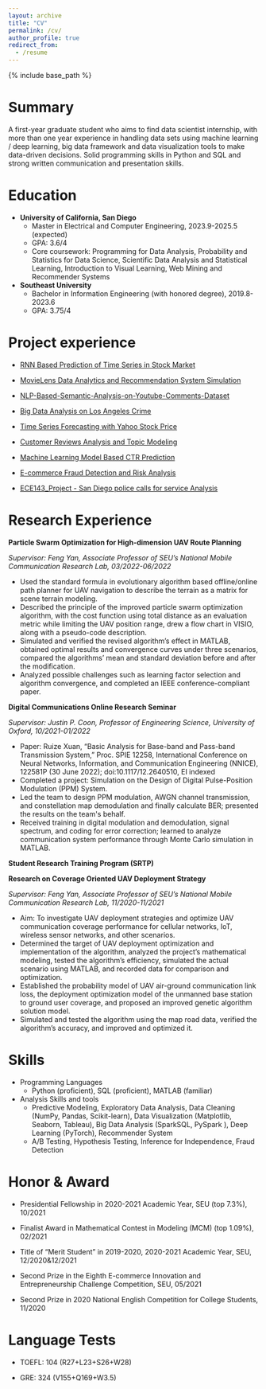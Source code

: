```yaml
---
layout: archive
title: "CV"
permalink: /cv/
author_profile: true
redirect_from:
  - /resume
---
```


{% include base_path %}

Summary
======
A first-year graduate student who aims to find data scientist internship, with more than one year experience in handling
data sets using machine learning / deep learning, big data framework and data visualization tools to make data-driven
decisions. Solid programming skills in Python and SQL and strong written communication and presentation skills.

Education
======
* **University of California, San Diego**                                        
  * Master in Electrical and Computer Engineering, 2023.9-2025.5 (expected)
  * GPA: 3.6/4
  * Core coursework: Programming for Data Analysis, Probability and Statistics for Data Science, Scientific Data Analysis and Statistical Learning, Introduction to Visual Learning, Web Mining and Recommender Systems
* **Southeast University**                                                                
  * Bachelor in Information Engineering (with honored degree), 2019.8-2023.6
  * GPA: 3.75/4

Project experience
======
* [RNN Based Prediction of Time Series in Stock Market](https://github.com/rayxuan2000/RNN-Based-Prediction-of-Time-Series-in-Stock-Market)

* [MovieLens Data Analytics and Recommendation System Simulation](https://github.com/rayxuan2000/MovieLens-Data-Analytics-and-Recommendation-System-Simulation)

* [NLP-Based-Semantic-Analysis-on-Youtube-Comments-Dataset](https://github.com/rayxuan2000/NLP-Based-Semantic-Analysis-on-Youtube-Comments-Dataset)

* [Big Data Analysis on Los Angeles Crime](https://github.com/rayxuan2000/Big-Data-Analysis-on-Los-Angeles-Crime)
  
* [Time Series Forecasting with Yahoo Stock Price](https://github.com/rayxuan2000/Time-Series-Forecasting-with-Yahoo-Stock-Price)

* [Customer Reviews Analysis and Topic Modeling](https://github.com/rayxuan2000/Customer-Reviews-Analysis-and-Topic-Modeling)

* [Machine Learning Model Based CTR Prediction](https://github.com/rayxuan2000/Machine-Learning-Model-based-CTR-Prediction)

* [E-commerce Fraud Detection and Risk Analysis](https://github.com/rayxuan2000/E-commerce-Fraud-Detection-and-Risk-Analysis)

* [ECE143_Project - San Diego police calls for service Analysis](https://github.com/rayxuan2000/UCSD_ECE143_project)

Research Experience
=====
**Particle Swarm Optimization for High-dimension UAV Route Planning**	           

_Supervisor: Feng Yan, Associate Professor of SEU’s National Mobile Communication Research Lab, 03/2022-06/2022_

 * Used the standard formula in evolutionary algorithm based offline/online path planner for UAV navigation to describe the terrain as a matrix for scene terrain modeling.
 * Described the principle of the improved particle swarm optimization algorithm, with the cost function using total distance as an evaluation metric while limiting the UAV position range, drew a flow chart in VISIO, along with a pseudo-code description.
 * Simulated and verified the revised algorithm’s effect in MATLAB, obtained optimal results and convergence curves under three scenarios, compared the algorithms’ mean and standard deviation before and after the modification.
 * Analyzed possible challenges such as learning factor selection and algorithm convergence, and completed an IEEE conference-compliant paper.

**Digital Communications Online Research Seminar**                                     	

_Supervisor: Justin P. Coon, Professor of Engineering Science, University of Oxford, 10/2021-01/2022_

 * Paper: Ruize Xuan, “Basic Analysis for Base-band and Pass-band Transmission System,” Proc. SPIE 12258, International Conference on Neural Networks, Information, and Communication Engineering (NNICE), 122581P (30 June 2022); doi:10.1117/12.2640510, EI indexed
 * Completed a project: Simulation on the Design of Digital Pulse-Position Modulation (PPM) System.
 * Led the team to design PPM modulation, AWGN channel transmission, and constellation map demodulation and finally calculate BER; presented the results on the team's behalf.
 *	Received training in digital modulation and demodulation, signal spectrum, and coding for error correction; learned to analyze communication system performance through Monte Carlo simulation in MATLAB.


**Student Research Training Program (SRTP)**  

**Research on Coverage Oriented UAV Deployment Strategy**           

_Supervisor: Feng Yan, Associate Professor of SEU’s National Mobile Communication Research Lab, 11/2020-11/2021_

*	Aim: To investigate UAV deployment strategies and optimize UAV communication coverage performance for cellular networks, IoT, wireless sensor networks, and other scenarios.
*	Determined the target of UAV deployment optimization and implementation of the algorithm, analyzed the project’s mathematical modeling, tested the algorithm’s efficiency, simulated the actual scenario using MATLAB, and recorded data for comparison and optimization.
*	Established the probability model of UAV air-ground communication link loss, the deployment optimization model of the unmanned base station to ground user coverage, and proposed an improved genetic algorithm solution model.
*	Simulated and tested the algorithm using the map road data, verified the algorithm’s accuracy, and improved and optimized it.

  
Skills
======
* Programming Languages
  * Python (proficient), SQL (proficient), MATLAB (familiar)
* Analysis Skills and tools
  * Predictive Modeling, Exploratory Data Analysis, Data Cleaning (NumPy, Pandas, Scikit-learn), Data Visualization (Matplotlib, Seaborn, Tableau), Big Data Analysis (SparkSQL, PySpark ), Deep Learning (PyTorch), Recommender System
  * A/B Testing, Hypothesis Testing, Inference for Independence, Fraud Detection

Honor & Award
======
* Presidential Fellowship in 2020-2021 Academic Year, SEU (top 7.3%), 10/2021

* Finalist Award in Mathematical Contest in Modeling (MCM) (top 1.09%),	02/2021
  
* Title of “Merit Student” in 2019-2020, 2020-2021 Academic Year, SEU,	12/2020&12/2021

* Second Prize in the Eighth E-commerce Innovation and Entrepreneurship Challenge Competition, SEU,	05/2021

* Second Prize in 2020 National English Competition for College Students,  11/2020

Language Tests
======
* TOEFL: 104 (R27+L23+S26+W28)

* GRE: 324 (V155+Q169+W3.5)
